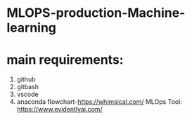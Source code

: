 # MLOPS-production-Machine-learning
# main requirements:
1. github
2. gitbash
3. vscode
4. anaconda
flowchart-https://whimsical.com/
MLOps Tool: https://www.evidentlyai.com/